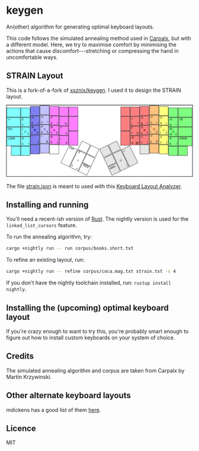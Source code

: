 # keygen

An(other) algorithm for generating optimal keyboard layouts.

This code follows the simulated annealing method used in [Carpalx](http://mkweb.bcgsc.ca/carpalx/?simulated_annealing), but with a different model. Here, we try to maximise comfort by minimising the actions that cause discomfort---stretching or compressing the hand in uncomfortable ways.

## STRAIN Layout

This is a fork-of-a-fork of [xsznix/keygen](https://github.com/xsznix/keygen). I used it to design the STRAIN layout.

![STRAIN layout](./images/strain.png)

The file [strain.json](strain.json) is meant to used with this [Keyboard Layout Analyzer](https://stevep99.github.io/keyboard-layout-analyzer).

## Installing and running

You'll need a recent-ish version of [Rust](https://www.rust-lang.org/). The nightly version is used for the `linked_list_cursors` feature.

To run the annealing algorithm, try:
```sh
cargo +nightly run -- run corpus/books.short.txt
```

To refine an existing layout, run:
```sh
cargo +nightly run -- refine corpus/coca.mag.txt strain.txt -s 4
```

If you don't have the nightly toolchain installed, run: `rustup install nightly`.

## Installing the (upcoming) optimal keyboard layout

If you're crazy enough to want to try this, you're probably smart enough to figure out how to install custom keyboards on your system of choice.

## Credits

The simulated annealing algorithm and corpus are taken from Carpalx by Martin Krzywinski.

## Other alternate keyboard layouts

mdickens has a good list of them [here](http://mdickens.me/typing/alternative_layouts.html).

## Licence

MIT
